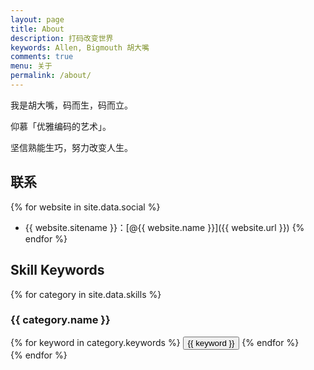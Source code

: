 ```yaml
---
layout: page
title: About
description: 打码改变世界
keywords: Allen, Bigmouth 胡大嘴
comments: true
menu: 关于
permalink: /about/
---
```


我是胡大嘴，码而生，码而立。

仰慕「优雅编码的艺术」。

坚信熟能生巧，努力改变人生。

## 联系

{% for website in site.data.social %}
* {{ website.sitename }}：[@{{ website.name }}]({{ website.url }})
{% endfor %}

## Skill Keywords

{% for category in site.data.skills %}
### {{ category.name }}
<div class="btn-inline">
{% for keyword in category.keywords %}
<button class="btn btn-outline" type="button">{{ keyword }}</button>
{% endfor %}
</div>
{% endfor %}
